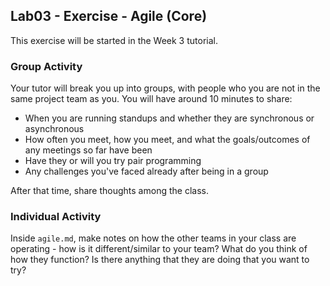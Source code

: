 ## Lab03 - Exercise - Agile (Core)

This exercise will be started in the Week 3 tutorial.

### Group Activity

Your tutor will break you up into groups, with people who you are not in the same project team as you. You will have around 10 minutes to share:

* When you are running standups and whether they are synchronous or asynchronous
* How often you meet, how you meet, and what the goals/outcomes of any meetings so far have been
* Have they or will you try pair programming
* Any challenges you've faced already after being in a group

After that time, share thoughts among the class.

### Individual Activity

Inside `agile.md`, make notes on how the other teams in your class are operating - how is it different/similar to your team? What do you think of how they function? Is there anything that they are doing that you want to try?
